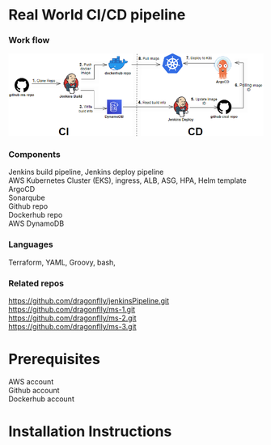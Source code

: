 # Real World CI/CD pipeline
### Work flow
![cicd flow](images/cicd-flow.png)

### Components
Jenkins build pipeline, Jenkins deploy pipeline  
AWS Kubernetes Cluster (EKS), ingress, ALB, ASG, HPA, Helm template  
ArgoCD  
Sonarqube  
Github repo  
Dockerhub repo  
AWS DynamoDB  

### Languages
Terraform, YAML, Groovy, bash, 

### Related repos
https://github.com/dragonflly/jenkinsPipeline.git  
https://github.com/dragonflly/ms-1.git  
https://github.com/dragonflly/ms-2.git  
https://github.com/dragonflly/ms-3.git  

# Prerequisites
AWS account  
Github account  
Dockerhub account  

# Installation Instructions

